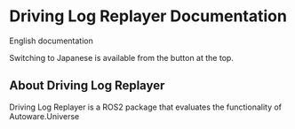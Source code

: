 # Driving Log Replayer Documentation

English documentation

Switching to Japanese is available from the button at the top.

## About Driving Log Replayer

Driving Log Replayer is a ROS2 package that evaluates the functionality of Autoware.Universe
